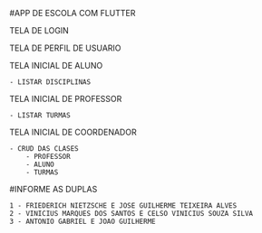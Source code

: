 #APP DE ESCOLA COM FLUTTER

TELA DE LOGIN

TELA DE PERFIL DE USUARIO

TELA INICIAL DE ALUNO

	- LISTAR DISCIPLINAS
		
TELA INICIAL DE PROFESSOR

	- LISTAR TURMAS

TELA INICIAL DE COORDENADOR

	- CRUD DAS CLASES
		- PROFESSOR
		- ALUNO
		- TURMAS


#INFORME AS DUPLAS

	1 - FRIEDERICH NIETZSCHE E JOSE GUILHERME TEIXEIRA ALVES
  	2 - VINICIUS MARQUES DOS SANTOS E CELSO VINICIUS SOUZA SILVA
	3 - ANTONIO GABRIEL E JOAO GUILHERME
 
